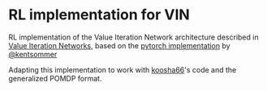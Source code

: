 # RL implementation for VIN
RL implementation of the Value Iteration Network architecture described in 
[Value Iteration Networks](https://arxiv.org/abs/1602.02867), based on the
[pytorch implementation](https://github.com/kentsommer/pytorch-value-iteration-networks/tree/master?tab=readme-ov-file) 
by [@kentsommer](https://github.com/kentsommer/)

Adapting this implementation to work with [koosha66](https://github.com/koosha66/)'s code and the generalized
POMDP format.